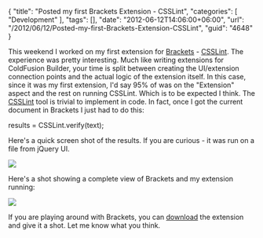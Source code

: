{
	"title": "Posted my first Brackets Extension - CSSLint",
	"categories": [
		"Development"
	],
	"tags": [],
	"date": "2012-06-12T14:06:00+06:00",
	"url": "/2012/06/12/Posted-my-first-Brackets-Extension-CSSLint",
	"guid": "4648"
}

This weekend I worked on my first extension for <a href="https://github.com/adobe/brackets">Brackets</a> - <a href="https://github.com/cfjedimaster/brackets-csslint">CSSLint</a>. The experience was pretty interesting. Much like writing extensions for ColdFusion Builder, your time is split between creating the UI/extension connection points and the actual logic of the extension itself. In this case, since it was my first extension, I'd say 95% of was on the "Extension" aspect and the rest on running CSSLint. Which is to be expected I think. The  <a href="http://csslint.net/">CSSLint</a> tool is trivial to implement in code. In fact, once I got the current document in Brackets I just had to do this: 

results = CSSLint.verify(text);

Here's a quick screen shot of the results. If you are curious - it was run on a file from jQuery UI.

<img src="http://static.raymondcamden.com/images/ScreenClip96.png" />

Here's a shot showing a complete view of Brackets and my extension running:

<img src="http://static.raymondcamden.com/images/ScreenClip97.png" />

If you are playing around with Brackets, you can <a href="https://github.com/cfjedimaster/brackets-csslint">download</a> the extension and give it a shot. Let me know what you think.
